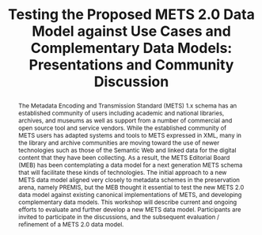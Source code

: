 ---
abstract: The Metadata Encoding and Transmission Standard (METS) 1.x schema has an
  established community of users including academic and national libraries, archives,
  and museums as well as support from a number of commercial and open source tool
  and service vendors. While the established community of METS users has adapted systems
  and tools to METS expressed in XML, many in the library and archive communities
  are moving toward the use of newer technologies such as those of the Semantic Web
  and linked data for the digital content that they have been collecting. As a result,
  the METS Editorial Board (MEB) has been contemplating a data model for a next generation
  METS schema that will facilitate these kinds of technologies. The initial approach
  to a new METS data model aligned very closely to metadata schemes in the preservation
  arena, namely PREMIS, but the MEB thought it essential to test the new METS 2.0
  data model against existing canonical implementations of METS, and developing complementary
  data models. This workshop will describe current and ongoing efforts to evaluate
  and further develop a new METS data model. Participants are invited to participate
  in the discussions, and the subsequent evaluation / refinement of a METS 2.0 data
  model.
creators:
- Caron, Bertrand
- Nef, Andreas
- Hoebelheinrich, Nancy
- Habing, Thomas
date: null
document_url: https://services.phaidra.univie.ac.at/api/object/o:429620/download
grand_parent: iPRES
institutions: []
keywords:
- aggregation formats; digital object description; metadata encoding and transmission
  standard
- metadata standards alignment
- digital preservation
landing_page_url: https://phaidra.univie.ac.at/o:429620
language: eng
layout: publication
license: CC BY 4.0 International
notes_url: null
parent: iPRES 2015
publication_type: paper
size: 310778
slides_url: null
source_name: iPRES
title: 'Testing the Proposed METS 2.0 Data Model against Use Cases and Complementary
  Data Models: Presentations and Community Discussion'
year: 2015
---